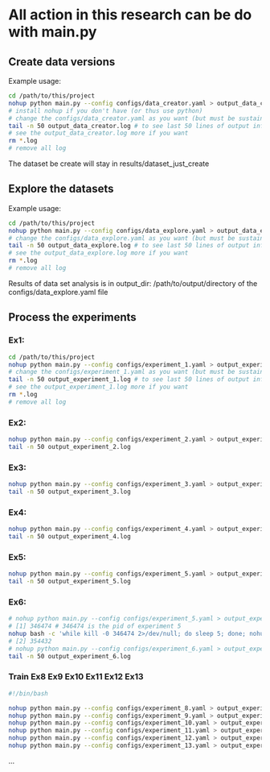 # All action in this research can be do with main.py

## Create data versions

Example usage:
```bash
cd /path/to/this/project
nohup python main.py --config configs/data_creator.yaml > output_data_creator.log 2>&1 &
# install nohup if you don't have (or thus use python) 
# change the configs/data_creator.yaml as you want (but must be sustainable)
tail -n 50 output_data_creator.log # to see last 50 lines of output info 
# see the output_data_creator.log more if you want
rm *.log
# remove all log
```
The dataset be create will stay in results/dataset_just_create

## Explore the datasets

Example usage:
```bash
cd /path/to/this/project
nohup python main.py --config configs/data_explore.yaml > output_data_explore.log 2>&1 &
# change the configs/data_explore.yaml as you want (but must be sustainable)
tail -n 50 output_data_explore.log # to see last 50 lines of output info 
# see the output_data_explore.log more if you want
rm *.log
# remove all log
```
Results of data set analysis is in output_dir: /path/to/output/directory of the configs/data_explore.yaml file

## Process the experiments

### Ex1:
```bash
cd /path/to/this/project
nohup python main.py --config configs/experiment_1.yaml > output_experiment_1.log 2>&1 &
# change the configs/experiment_1.yaml as you want (but must be sustainable)
tail -n 50 output_experiment_1.log # to see last 50 lines of output info 
# see the output_experiment_1.log more if you want
rm *.log
# remove all log
```

### Ex2:
```bash
nohup python main.py --config configs/experiment_2.yaml > output_experiment_2.log 2>&1 &
tail -n 50 output_experiment_2.log
```

### Ex3:
```bash
nohup python main.py --config configs/experiment_3.yaml > output_experiment_3.log 2>&1 &
tail -n 50 output_experiment_3.log
```

### Ex4:
```bash
nohup python main.py --config configs/experiment_4.yaml > output_experiment_4.log 2>&1 &
tail -n 50 output_experiment_4.log
```

### Ex5:
```bash
nohup python main.py --config configs/experiment_5.yaml > output_experiment_5.log 2>&1 &
tail -n 50 output_experiment_5.log
```

### Ex6:
```bash
# nohup python main.py --config configs/experiment_5.yaml > output_experiment_5.log 2>&1 &
# [1] 346474 # 346474 is the pid of experiment 5
nohup bash -c 'while kill -0 346474 2>/dev/null; do sleep 5; done; nohup python main.py --config configs/experiment_6.yaml > output_experiment_6.log 2>&1 &' > output_run_after_completion.log 2>&1 &
# [2] 354432
# nohup python main.py --config configs/experiment_6.yaml > output_experiment_6.log 2>&1 &
tail -n 50 output_experiment_6.log
```

<!-- ### Ex7:
```bash
nohup python main.py --config configs/experiment_6.yaml > output_experiment_6.log 2>&1 &
tail -n 50 output_experiment_6.log
``` -->

### Train Ex8 Ex9 Ex10 Ex11 Ex12 Ex13
```bash
#!/bin/bash

nohup python main.py --config configs/experiment_8.yaml > output_experiment_8.log 2>&1 && \
nohup python main.py --config configs/experiment_9.yaml > output_experiment_9.log 2>&1 && \
nohup python main.py --config configs/experiment_10.yaml > output_experiment_10.log 2>&1 && \
nohup python main.py --config configs/experiment_11.yaml > output_experiment_11.log 2>&1 && \
nohup python main.py --config configs/experiment_12.yaml > output_experiment_12.log 2>&1 && \
nohup python main.py --config configs/experiment_13.yaml > output_experiment_13.log 2>&1
```
...